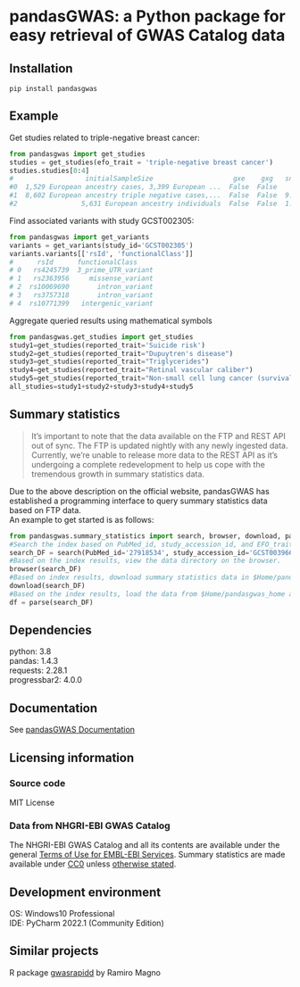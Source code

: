 # pandasGWAS: a Python package for easy retrieval of GWAS Catalog data
## Installation
`pip install pandasgwas`
## Example
Get studies related to triple-negative breast cancer:
```Python
from pandasgwas import get_studies
studies = get_studies(efo_trait = 'triple-negative breast cancer')
studies.studies[0:4]
#                  initialSampleSize                    gxe    gxg   snpCount  qualifier  imputed  pooled studyDesignComment  accessionId   fullPvalueSet  userRequested            platforms                                ancestries                                   genotypingTechnologies                             replicationSampleSize                                diseaseTrait.trait                 publicationInfo.pubmedId publicationInfo.publicationDate publicationInfo.publication               publicationInfo.title                publicationInfo.author.fullname publicationInfo.author.orcid
#0  1,529 European ancestry cases, 3,399 European ...  False  False        NaN    None     True     False        None           GCST002305      False          False      [{'manufacturer': 'Illumina'}]  [{'type': 'replication', 'numberOfIndividuals'...  [{'genotypingTechnology': 'Genome-wide genotyp...  2,148 European ancestry cases, 1,309 European ...  Breast cancer (estrogen-receptor negative, pro...         24325915                    2013-12-09                    Carcinogenesis      Genome-wide association study identifies 25 kn...           Purrington KS              0000-0002-5710-1692    
#1  8,602 European ancestry triple negative cases,...  False  False  9.700e+06       ~     True     False        None           GCST010100      False           True      [{'manufacturer': 'Illumina'}]  [{'type': 'initial', 'numberOfIndividuals': 11...  [{'genotypingTechnology': 'Genome-wide genotyp...                                                 NA  Breast cancer (estrogen-receptor negative, pro...         32424353                    2020-05-18                         Nat Genet      Genome-wide association study identifies 32 no...                 Zhang H                             None    
#2                5,631 European ancestry individuals  False  False  1.000e+07    None     True     False        None         GCST90029052      False          False                                  []  [{'type': 'initial', 'numberOfIndividuals': 56...  [{'genotypingTechnology': 'Genome-wide genotyp...                                                 NA  15-year breast cancer-specific survival (ER ne...         34407845                    2021-08-18                 Breast Cancer Res      Association of germline genetic variants with ...                 Morra A                             None
```
Find associated variants with study GCST002305:

```Python
from pandasgwas import get_variants
variants = get_variants(study_id='GCST002305')
variants.variants[['rsId', 'functionalClass']]
#      rsId      functionalClass   
# 0   rs4245739  3_prime_UTR_variant
# 1   rs2363956     missense_variant
# 2  rs10069690       intron_variant
# 3   rs3757318       intron_variant
# 4  rs10771399   intergenic_variant
```
Aggregate queried results using mathematical symbols
```Python
from pandasgwas.get_studies import get_studies
study1=get_studies(reported_trait='Suicide risk')
study2=get_studies(reported_trait="Dupuytren's disease")
study3=get_studies(reported_trait="Triglycerides")
study4=get_studies(reported_trait="Retinal vascular caliber")
study5=get_studies(reported_trait="Non-small cell lung cancer (survival)")
all_studies=study1+study2+study3+study4+study5
```
## Summary statistics
>It’s important to note that the data available on the FTP and REST API out of sync. The FTP is updated nightly with any newly ingested data. Currently, we’re unable to release more data to the REST API as it’s undergoing a complete redevelopment to help us cope with the tremendous growth in summary statistics data.

Due to the above description on the official website, pandasGWAS has established a programming interface to query summary statistics data based on FTP data.    
An example to get started is as follows:
```Python
from pandasgwas.summary_statistics import search, browser, download, parse
#Search the index based on PubMed_id, study_accession_id, and EFO_trait_id. The indexed results will be returned as a DataFrame.
search_DF = search(PubMed_id='27918534', study_accession_id='GCST003966')
#Based on the index results, view the data directory on the browser.
browser(search_DF)
#Based on index results, download summary statistics data in $Home/pandasgwas_home.
download(search_DF)
#Based on the index results, load the data from $Home/pandasgwas_home and convert it into a DataFrame. 
df = parse(search_DF)
```
## Dependencies
python: 3.8  
pandas: 1.4.3  
requests: 2.28.1  
progressbar2: 4.0.0
## Documentation
See [pandasGWAS Documentation](https://caotianze.github.io/pandasgwas/)
## Licensing information
### Source code
MIT License
### Data from NHGRI-EBI GWAS Catalog
The NHGRI-EBI GWAS Catalog and all its contents are available under the general [Terms of Use for EMBL-EBI Services](https://www.ebi.ac.uk/about/terms-of-use). Summary statistics are made available under [CC0](https://creativecommons.org/publicdomain/zero/1.0/) unless [otherwise stated](https://www.ebi.ac.uk/gwas/docs/faq#faq-H7).
## Development environment
OS: Windows10 Professional  
IDE: PyCharm 2022.1 (Community Edition)
## Similar projects
R package [gwasrapidd](https://github.com/ramiromagno/gwasrapidd) by Ramiro Magno